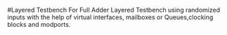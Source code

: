 #Layered Testbench For Full Adder
Layered Testbench using randomized inputs with the help of virtual interfaces, mailboxes or Queues,clocking blocks and modports.
